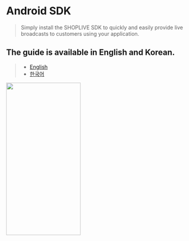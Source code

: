 # Android SDK

> Simply install the SHOPLIVE SDK to quickly and easily provide live broadcasts to customers using your application.

## The guide is available in English and Korean.
> - [English](doc/en/index.md)
> - [한국어](doc/kr/index.md)

<image src="doc/images/guide.gif" width="200" height="410"></image>

